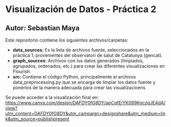 # Visualización de Datos - Práctica 2
## Autor: Sebastian Maya

Este repositorio contiene los siguientes archivos/carpetas:

* **data_sources:** Es la lista de archivos fuente, seleccionados en la práctica 1, provenientes del observatori de salut de Catalunya (gencat).
* **graph_sources:** Archivos con los datos generados (limpiados, agrupados, ordenados, etc.) para crear las diferentes visualizaciones en Flourish.
* **src:** Contiene el código Python, principalmente el archivos data_preprocessing.py que se encarga de limpiar los datos fuente y ponerlos de la manera adecuada para crear las visualizacioens.

Se puede acceder a la visualización final en: https://www.canva.com/design/DAFDY0fG8DY/apCqfEiYK099KgczgJE4dA/view?utm_content=DAFDY0fG8DY&utm_campaign=designshare&utm_medium=link&utm_source=publishpresent